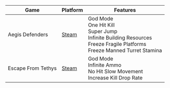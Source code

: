 Game              | Platform                                          | Features
------------------|---------------------------------------------------|---------
Aegis Defenders   | [Steam](https://store.steampowered.com/app/371140)| God Mode<br>One Hit Kill<br>Super Jump<br>Infinite Building Resources<br>Freeze Fragile Platforms<br>Freeze Manned Turret Stamina
Escape From Tethys| [Steam](https://store.steampowered.com/app/822540)| God Mode<br>Infinite Ammo<br>No Hit Slow Movement <br>Increase Kill Drop Rate
